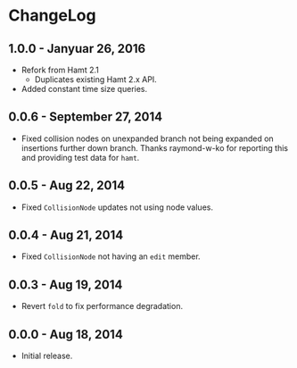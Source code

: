 # ChangeLog #

## 1.0.0 - Janyuar 26, 2016
* Refork from Hamt 2.1
  * Duplicates existing Hamt 2.x API.
* Added constant time size queries.

## 0.0.6 - September 27, 2014
* Fixed collision nodes on unexpanded branch not being expanded on insertions
  further down branch. Thanks raymond-w-ko for reporting this and providing test
  data for `hamt`.

## 0.0.5 - Aug 22, 2014
* Fixed `CollisionNode` updates not using node values.

## 0.0.4 - Aug 21, 2014
* Fixed `CollisionNode` not having an `edit` member.

## 0.0.3 - Aug 19, 2014
* Revert `fold` to fix performance degradation.

## 0.0.0 - Aug 18, 2014
* Initial release.
